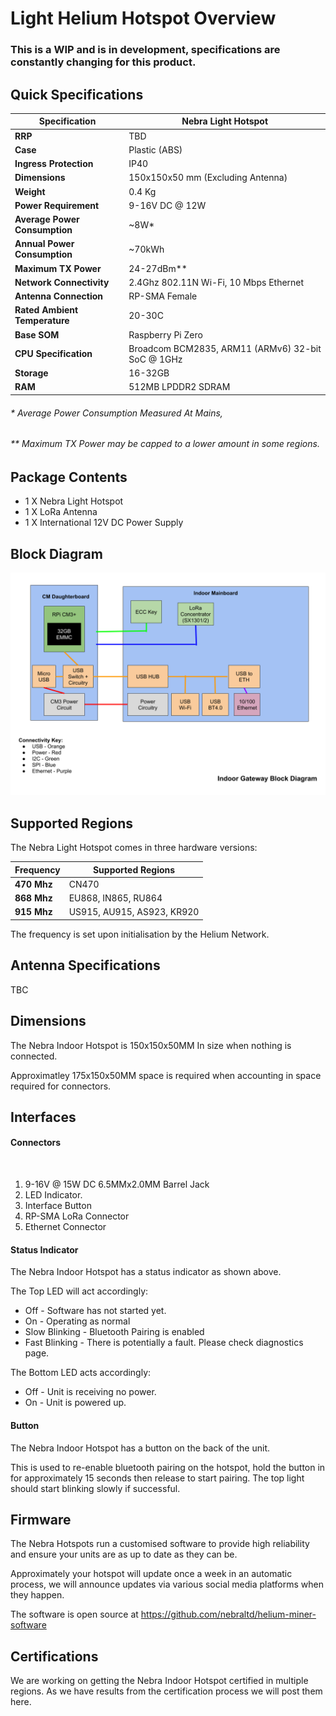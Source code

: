 # Light Helium Hotspot Overview

### This is a WIP and is in development, specifications are constantly changing for this product.

## Quick Specifications

| Specification | Nebra Light Hotspot |
| --- | ---  |
| **RRP** | TBD |
| **Case** | Plastic (ABS) |
| **Ingress Protection** | IP40 |
| **Dimensions** | 150x150x50 mm (Excluding Antenna) |
| **Weight** | 0.4 Kg |
| **Power Requirement** | 9-16V DC @ 12W |
| **Average Power Consumption** | ~8W* |
| **Annual Power Consumption** | ~70kWh |
| **Maximum TX Power** | 24-27dBm** |
| **Network Connectivity** | 2.4Ghz 802.11N Wi-Fi, 10 Mbps Ethernet |
| **Antenna Connection** | RP-SMA Female |
| **Rated Ambient Temperature** | 20-30C |
| **Base SOM** | Raspberry Pi Zero |
| **CPU Specification** | Broadcom BCM2835, ARM11 (ARMv6) 32-bit SoC @ 1GHz |
| **Storage** | 16-32GB |
| **RAM** | 512MB LPDDR2 SDRAM |

###### * Average Power Consumption Measured At Mains,
###### ** Maximum TX Power may be capped to a lower amount in some regions.

## Package Contents

* 1 X Nebra Light Hotspot
* 1 X LoRa Antenna
* 1 X International 12V DC Power Supply

## Block Diagram

![Indoor Hotspot Block Diagram](../media/diagrams/Indoor-Block-Diagram.png  ':size=800')


## Supported Regions

The Nebra Light Hotspot comes in three hardware versions:

| Frequency | Supported Regions |
| --- | ---  |
| **470 Mhz** | CN470 |
| **868 Mhz** | EU868, IN865, RU864 |
| **915 Mhz** | US915, AU915, AS923, KR920 |

The frequency is set upon initialisation by the Helium Network.

## Antenna Specifications

TBC

## Dimensions

The Nebra Indoor Hotspot is 150x150x50MM In size when nothing is connected.

Approximatley 175x150x50MM space is required when accounting in space required for connectors.

## Interfaces

#### Connectors

<Image>

1.  9-16V @ 15W DC 6.5MMx2.0MM Barrel Jack
2. LED Indicator.
3. Interface Button
4. RP-SMA LoRa Connector
5. Ethernet Connector

#### Status Indicator

The Nebra Indoor Hotspot has a status indicator as shown above.

The Top LED will act accordingly:

* Off - Software has not started yet.
* On - Operating as normal
* Slow Blinking - Bluetooth Pairing is enabled
* Fast Blinking - There is potentially a fault. Please check diagnostics page.

The Bottom LED acts accordingly:

* Off - Unit is receiving no power.
* On - Unit is powered up.

#### Button

The Nebra Indoor Hotspot has a button on the back of the unit.

This is used to re-enable bluetooth pairing on the hotspot, hold the button in for approximately 15 seconds then release to start pairing. The top light should start blinking slowly if successful.

## Firmware

The Nebra Hotspots run a customised software to provide high reliability and ensure your units are as up to date as they can be.

Approximately your hotspot will update once a week in an automatic process, we will announce updates via various social media platforms when they happen.

The software is open source at https://github.com/nebraltd/helium-miner-software

## Certifications

We are working on getting the Nebra Indoor Hotspot certified in multiple regions. As we have results from the certification process we will post them here.
